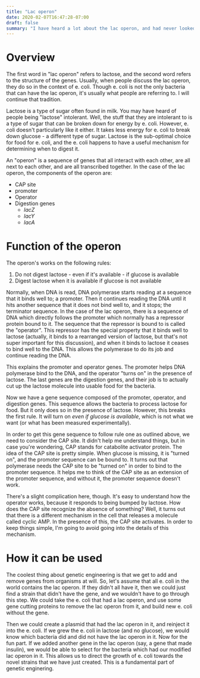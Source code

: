 ```yaml
---
title: "Lac operon"
date: 2020-02-07T16:47:28-07:00
draft: false
summary: "I have heard a lot about the lac operon, and had never looked into it. I've taken this opportunity to explain the basics of how it can be used to select for engineered organisms"
---
```


# Overview

The first word in "lac operon" refers to lactose, and the second word refers to the structure of the genes. Usually, when people discuss the lac operon, they do so in the context of e. coli. Though e. coli is not the only bacteria that can have the lac operon, it's usually what people are referring to. I will continue that tradition.

Lactose is a type of sugar often found in milk. You may have heard of people being "lactose" intolerant. Well, the stuff that they are intolerant to is a type of sugar that can be broken down for energy by e. coli. However, e. coli doesn't particularly like it either. It takes less energy for e. coli to break down glucose - a different type of sugar. Lactose is the sub-optimal choice for food for e. coli, and the e. coli happens to have a useful mechanism for determining when to digest it.

An "operon" is a sequence of genes that all interact with each other, are all next to each other, and are all transcribed together. In the case of the lac operon, the components of the operon are:

* CAP site
* promoter
* Operator
* Digestion genes
  * _lacZ_
  * _lacY_
  * _lacA_

# Function of the operon

The operon's works on the following rules:

1. Do not digest lactose - even if it's available - if glucose is available
1. Digest lactose when it is available if glucose is not available

Normally, when DNA is read, DNA polymerase starts reading at a sequence that it binds well to; a promoter. Then it continues reading the DNA until it hits another sequence that it does not bind well to, and it stops; the terminator sequence. In the case of the lac operon, there is a sequence of DNA which directly follows the promoter which normally has a repressor protein bound to it. The sequence that the repressor is bound to is called the "operator". This repressor has the special property that it binds well to lactose (actually, it binds to a rearranged version of lactose, but that's not super important for this discussion), and when it binds to lactose it ceases to bind well to the DNA. This allows the polymerase to do its job and continue reading the DNA.

This explains the promoter and operator genes. The promoter helps DNA polymerase bind to the DNA, and the operator "turns on" in the presence of lactose. The last genes are the digestion genes, and their job is to actually cut up the lactose molecule into usable food for the bacteria.

Now we have a gene sequence composed of the promoter, operator, and digestion genes. This sequence allows the bacteria to process lactose for food. But it only does so in the presence of lactose. However, this breaks the first rule. It will turn on _even if glucose is available_, which is not what we want (or what has been measured experimentally).

In order to get this gene sequence to follow rule one as outlined above, we need to consider the CAP site. It didn't help me understand things, but in case you're wondering, CAP stands for catabolite activator protein. The idea of the CAP site is pretty simple. When glucose is missing, it is "turned on", and the promoter sequence can be bound to. It turns out that polymerase needs the CAP site to be "turned on" in order to bind to the promoter sequence. It helps me to think of the CAP site as an extension of the promoter sequence, and without it, the promoter sequence doesn't work.

There's a slight complication here, though. It's easy to understand how the operator works, because it responds to being bumped by lactose. How does the CAP site recognize the absence of something? Well, it turns out that there is a different mechanism in the cell that releases a molecule called cyclic AMP. In the presence of this, the CAP site activates. In order to keep things simple, I'm going to avoid going into the details of this mechanism.

# How it can be used

The coolest thing about genetic engineering is that we get to add and remove genes from organisms at will. So, let's assume that all e. coli in the world contains the lac operon. If they didn't all have it, then we could just find a strain that didn't have the gene, and we wouldn't have to go through this step. We could take the e. coli that had a lac operon, and use some gene cutting proteins to remove the lac operon from it, and build new e. coli without the gene.

Then we could create a plasmid that had the lac operon in it, and reinject it into the e. coli. If we grew the e. coli in lactose (and no glucose), we would know which bacteria did and did not have the lac operon in it. Now for the fun part. If we added another gene in the lac operon (say, a gene that made insulin), we would be able to select for the bacteria which had our modified lac operon in it. This allows us to direct the growth of e. coli towards the novel strains that we have just created. This is a fundamental part of genetic enginering.

